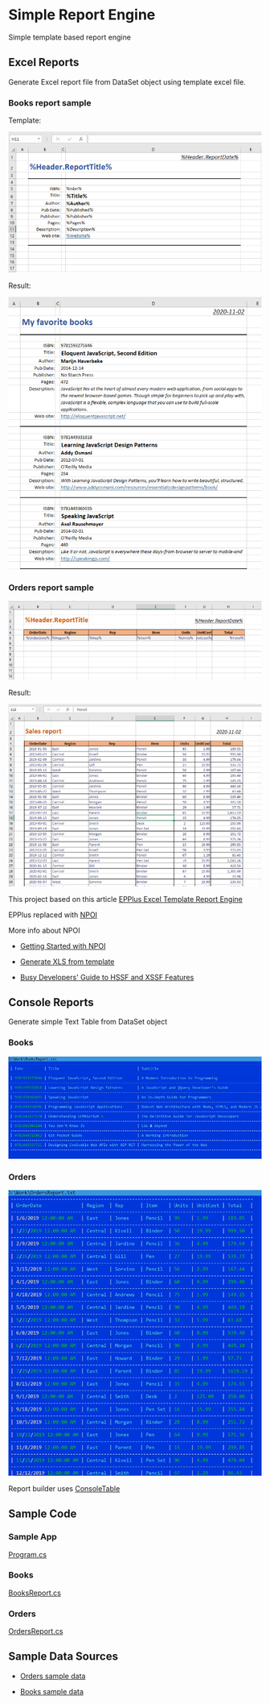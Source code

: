 # Simple Report Engine

Simple template based report engine

## Excel Reports

Generate Excel report file from DataSet object using template excel file.

### Books report sample

Template:

![BooksTemplate](/images/books_template.png)

Result:

![BooksReport](/images/books_report.png)

### Orders report sample

![OrdersTemplate](/images/orders_template.png)

Result:

![OrdersReport](/images/orders_report.png)

This project based on this article [EPPlus Excel Template Report Engine](https://www.codeproject.com/Articles/1252390/EPPlus-Excel-Template-Report-Engine)

EPPlus replaced with [NPOI](https://github.com/tonyqus/npoi)

More info about NPOI

- [Getting Started with NPOI](https://github.com/nissl-lab/npoi/wiki/Getting-Started-with-NPOI)

- [Generate XLS from template](https://github.com/nissl-lab/npoi/blob/master/examples/hssf/GenerateXlsFromXlsTemplate/Program.cs)

- [Busy Developers' Guide to HSSF and XSSF Features](http://poi.apache.org/components/spreadsheet/quick-guide.html)

## Console Reports

Generate simple Text Table from DataSet object 

### Books

![BooksText](/images/books_txt.png)

### Orders

![OrdersText](/images/orders_txt.png)

Report builder uses [ConsoleTable](https://github.com/khalidabuhakmeh/ConsoleTables)

## Sample Code

### Sample App

[Program.cs](https://github.com/afedyanin/excel4reports/blob/main/src/SampleApp/Program.cs)

### Books

[BooksReport.cs](https://github.com/afedyanin/excel4reports/blob/main/src/SampleApp/Books/BooksReport.cs)

### Orders

[OrdersReport.cs](https://github.com/afedyanin/excel4reports/blob/main/src/SampleApp/Orders/OrdersReport.cs)

## Sample Data Sources

- [Orders sample data](https://www.contextures.com/xlsampledata01.html)

- [Books sample data](https://gist.github.com/nanotaboada/6396437)



